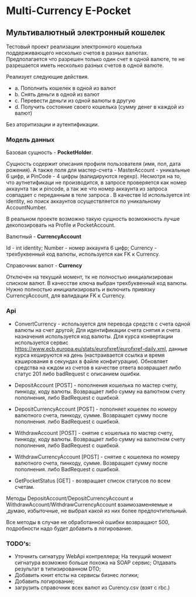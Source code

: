 # Multi-Currency E-Pocket
## Мультивалютный электронный кошелек

Тестовый проект реализации электронного кошелька поддерживающего несколько счетов в разных валютах. 
Предполагается что разрешен только один счет в одной валюте, те не разрешается иметь несколько разных счетов в одной валюте.

Реализует следующие действия.
- a. Пополнить кошелек в одной из валют 
- b. Снять деньги в одной из валют 
- c. Перевести деньги из одной валюты в другую 
- d. Получить состояние своего кошелька (сумму денег в каждой из валют)

Без аторитизации и аутентификации.

### Модель данных 

Базовая сущность - **PocketHolder**.

Сущность содержит описания профиля пользователя (имя, пол, дата рожения).
А также поля для мастер-счета - MasterAccount - уникальные 6 цифр, и PinCode - 4 цифры (валидируются regexp). Несмотря на то, что аутнетификаци не производится, в запросе проверяется как номер аккаунта так и pincode,
а так же что номер аккаунта из запроса совпадает с переданным в теле запроса .
В качестве Id используется int identity, но поиск аккаунтов осуществляется по уникальному AccountNumber.

В реальном проекте возможно такую сущность возможность лучше декопозировать на Profile и PocketAccount.

Валютный - **CurrencyAccount**

Id - int identity;
Number - номер аккаунта 6 цифр;
Currency - трехбуквенный код валюты, используется как FK к Currency.

Справочник валют - **Currency** 

Отключен на текущий момент, тк не полностью инициализирован списком валют.
В качесстве ключа выбран трехбуквенный код валюты.
Нужно полностью инициализировать и включить привязку CurrencyAccount, для валидации FK к Currency.

### Api

-  ConvertCurrency - используется для перевода средств с счета одной валюты на счет другой;
 Для идентификации счета снятия и счета назначения используется код валюты.
 Для курса конвертации используется сервис https://www.ecb.europa.eu/stats/eurofxref/eurofxref-daily.xml, 
 данные курса кешируются на день (настраивается ссылка и время кэширования в секундах в файле конфигурации).
 Обновляет средства на кждом из счетов в качестве ответа возвращает либо статус 201 либо badRequest c описанием ошибки.
 
 - DepositAccount [POST] - пополнения кошелька по мастер счету, пинкоду, коду валюты. Возвращает либо сумму на валютном счету пополнения, либо BadRequest с ошибкой.
 - DepositCurrencyAccount [POST] - пополняет кошелек по номеру валютного счета, пинкоду, сумме. Возвращает сумму после пополнения. либо BadRequest c ошибкой. 
 - WithdrawAccount [POST] - снятие с кошелька по мастер счету, пинкоду, коду валюты. Возвращает либо сумму на валютном счету пополнения, либо BadRequest с ошибкой.
 - WithdrawCurrencyAccount [POST] -  снятие c кошелека по номеру валютного счета, пинкоду, сумме. Возвращает сумму после пополнения. либо BadRequest c ошибкой. 
 - GetPocketStatus [GET] - возвращает список статусов по всем счетам.
 
 Методы DepositAccount/DepositCurrencyAccount и WithdrawAccount/WithdrawCurrencyAccount взаимозаменяемые и ,думаю, избыточные, 
 не выбрал какой из них более предпочтительный.

Все методы в случае не обработанной ошибки возвращают 500, подробности надо будет добавить в логирование.


### TODO's:

- Уточнить сигнатуру WebApi контреллера; На текущий момент сигнатура возможно больше похожа на SOAP сервис; Отдавать результат в типизированном DTO;
- Добавить юнит етсты на сервисы бизнес логики;
- Добавить логирование;
- загрузить справочник всех валют из Curency.csv (взят с rbc.) 
